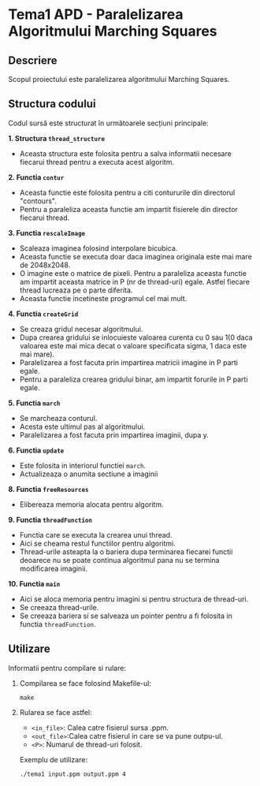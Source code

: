 # Tema1 APD - Paralelizarea Algoritmului Marching Squares

## Descriere
Scopul proiectului este paralelizarea algoritmului Marching Squares.

## Structura codului
Codul sursă este structurat în următoarele secțiuni principale:

**1. Structura `thread_structure`**
  - Aceasta structura este folosita pentru a salva informatii necesare fiecarui thread pentru a executa acest algoritm.

**2. Functia `contur`**
  - Aceasta functie este folosita pentru a citi contururile din directorul "contours".
  - Pentru a paraleliza aceasta functie am impartit fisierele din director fiecarui thread.


**3. Functia `rescaleImage`**
  - Scaleaza imaginea folosind interpolare bicubica.
  - Aceasta functie se executa doar daca imaginea originala este mai mare de 2048x2048.
  - O imagine este o matrice de pixeli. Pentru a paraleliza aceasta functie am impartit aceasta matrice in P (nr de thread-uri) egale. Astfel fiecare thread lucreaza pe o parte diferita.
  - Aceasta functie incetineste programul cel mai mult.

**4. Functia `createGrid`**
  - Se creaza gridul necesar algoritmului.
  - Dupa crearea gridului se inlocuieste valoarea curenta cu 0 sau 1(0 daca valoarea este mai mica decat o valoare specificata sigma, 1 daca este mai mare).
  - Paralelizarea a fost facuta prin impartirea matricii imagine in P parti egale.
  - Pentru a paraleliza crearea gridului binar, am impartit forurile in P parti egale.

**5. Functia `march`**
  - Se marcheaza conturul.
  - Acesta este ultimul pas al algoritmului.
  - Paralelizarea a fost facuta prin impartirea imaginii, dupa y.

**6. Functia `update`**
  - Este folosita in interiorul functiei `march`.
  - Actualizeaza o anumita sectiune a imaginii

**8. Functia `freeResources`**
  - Elibereaza memoria alocata pentru algoritm.

**9. Functia `threadFunction`**
  -  Functia care se executa la crearea unui thread.
  - Aici se cheama restul functiilor pentru algoritmi.
  - Thread-urile asteapta la o bariera dupa terminarea fiecarei functii deoarece nu se poate continua algoritmul pana nu se termina modificarea imaginii.

**10. Functia `main`**
  - Aici se aloca memoria pentru imagini si pentru structura de thread-uri.
  - Se creeaza thread-urile.
  - Se creeaza bariera si se salveaza un pointer pentru a fi folosita in functia `threadFunction`.

## Utilizare
Informatii pentru compilare si rulare:

1. Compilarea se face folosind Makefile-ul:
    ```
    make
    ```

2. Rularea se face astfel:
    - `<in_file>`: Calea catre fisierul sursa .ppm.
    - `<out_file>`:Calea catre fisierul in care se va pune outpu-ul.
    - `<P>`: Numarul de thread-uri folosit.

    Exemplu de utilizare:
    ```
    ./tema1 input.ppm output.ppm 4
    ```
